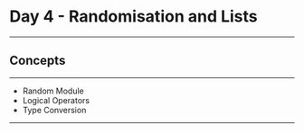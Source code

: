 # Day 4 - Randomisation and Lists
___

## Concepts
___

- Random Module
- Logical Operators
- Type Conversion
___